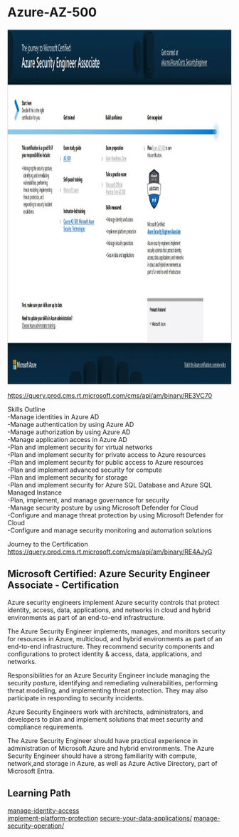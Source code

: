 # Azure-AZ-500  

<img src="https://github.com/bordera-randy/Azure-AZ-500/blob/main/img/Azure%20Security%20Engineer%20Associate.jpg" alt="Azure Fundamentals" width="1000" height="800">

https://query.prod.cms.rt.microsoft.com/cms/api/am/binary/RE3VC70   

Skills Outline   
-Manage identities in Azure AD  
-Manage authentication by using Azure AD  
-Manage authorization by using Azure AD  
-Manage application access in Azure AD  
-Plan and implement security for virtual networks  
-Plan and implement security for private access to Azure resources  
-Plan and implement security for public access to Azure resources  
-Plan and implement advanced security for compute  
-Plan and implement security for storage  
-Plan and implement security for Azure SQL Database and Azure SQL Managed Instance  
-Plan, implement, and manage governance for security  
-Manage security posture by using Microsoft Defender for Cloud  
-Configure and manage threat protection by using Microsoft Defender for 
Cloud  
-Configure and manage security monitoring and automation solutions  

Journey to the Certification  
https://query.prod.cms.rt.microsoft.com/cms/api/am/binary/RE4AJyG  


## Microsoft Certified: Azure Security Engineer Associate - Certification  
Azure security engineers implement Azure security controls that protect identity, access, data, applications, and networks in cloud and hybrid environments as part of an end-to-end infrastructure.

The Azure Security Engineer implements, manages, and monitors security for resources in Azure, multicloud, and hybrid environments as part of an end-to-end infrastructure. They recommend security components and configurations to protect identity & access, data, applications, and networks.

Responsibilities for an Azure Security Engineer include managing the security posture, identifying and remediating vulnerabilities, performing threat modelling, and implementing threat protection. They may also participate in responding to security incidents.

Azure Security Engineers work with architects, administrators, and developers to plan and implement solutions that meet security and compliance requirements.

The Azure Security Engineer should have practical experience in administration of Microsoft Azure and hybrid environments. The Azure Security Engineer should have a strong familiarity with compute, network,and storage in Azure, as well as Azure Active Directory, part of Microsoft Entra.


## Learning Path 

[manage-identity-access](https://learn.microsoft.com/en-us/training/paths/manage-identity-access/)  
[implement-platform-protection](https://learn.microsoft.com/en-us/training/paths/implement-platform-protection/)
[secure-your-data-applications/](https://learn.microsoft.com/en-us/training/paths/secure-your-data-applications/)
[manage-security-operation/](https://learn.microsoft.com/en-us/training/paths/manage-security-operation/)
